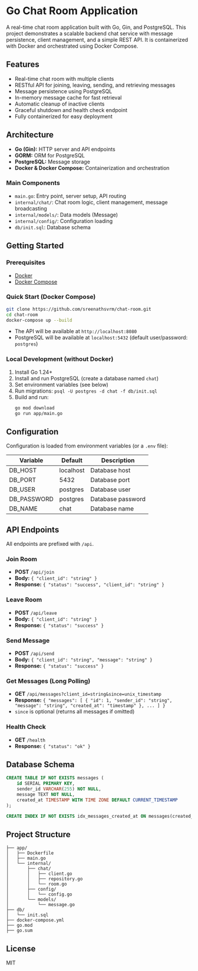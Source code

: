 # Go Chat Room Application

A real-time chat room application built with Go, Gin, and PostgreSQL. This project demonstrates a scalable backend chat service with message persistence, client management, and a simple REST API. It is containerized with Docker and orchestrated using Docker Compose.

## Features
- Real-time chat room with multiple clients
- RESTful API for joining, leaving, sending, and retrieving messages
- Message persistence using PostgreSQL
- In-memory message cache for fast retrieval
- Automatic cleanup of inactive clients
- Graceful shutdown and health check endpoint
- Fully containerized for easy deployment

## Architecture
- **Go (Gin):** HTTP server and API endpoints
- **GORM:** ORM for PostgreSQL
- **PostgreSQL:** Message storage
- **Docker & Docker Compose:** Containerization and orchestration

### Main Components
- `main.go`: Entry point, server setup, API routing
- `internal/chat/`: Chat room logic, client management, message broadcasting
- `internal/models/`: Data models (Message)
- `internal/config/`: Configuration loading
- `db/init.sql`: Database schema

## Getting Started

### Prerequisites
- [Docker](https://www.docker.com/get-started)
- [Docker Compose](https://docs.docker.com/compose/)

### Quick Start (Docker Compose)

```sh
git clone https://github.com/sreenathsvrm/chat-room.git
cd chat-room
docker-compose up --build
```

- The API will be available at `http://localhost:8080`
- PostgreSQL will be available at `localhost:5432` (default user/password: `postgres`)

### Local Development (without Docker)
1. Install Go 1.24+
2. Install and run PostgreSQL (create a database named `chat`)
3. Set environment variables (see below)
4. Run migrations: `psql -U postgres -d chat -f db/init.sql`
5. Build and run:
   ```sh
   go mod download
   go run app/main.go
   ```

## Configuration
Configuration is loaded from environment variables (or a `.env` file):

| Variable      | Default     | Description                |
|--------------|-------------|----------------------------|
| DB_HOST      | localhost   | Database host              |
| DB_PORT      | 5432        | Database port              |
| DB_USER      | postgres    | Database user              |
| DB_PASSWORD  | postgres    | Database password          |
| DB_NAME      | chat        | Database name              |

## API Endpoints

All endpoints are prefixed with `/api`.

### Join Room
- **POST** `/api/join`
- **Body:** `{ "client_id": "string" }`
- **Response:** `{ "status": "success", "client_id": "string" }`

### Leave Room
- **POST** `/api/leave`
- **Body:** `{ "client_id": "string" }`
- **Response:** `{ "status": "success" }`

### Send Message
- **POST** `/api/send`
- **Body:** `{ "client_id": "string", "message": "string" }`
- **Response:** `{ "status": "success" }`

### Get Messages (Long Polling)
- **GET** `/api/messages?client_id=string&since=unix_timestamp`
- **Response:** `{ "messages": [ { "id": 1, "sender_id": "string", "message": "string", "created_at": "timestamp" }, ... ] }`
- `since` is optional (returns all messages if omitted)

### Health Check
- **GET** `/health`
- **Response:** `{ "status": "ok" }`

## Database Schema

```sql
CREATE TABLE IF NOT EXISTS messages (
    id SERIAL PRIMARY KEY,
    sender_id VARCHAR(255) NOT NULL,
    message TEXT NOT NULL,
    created_at TIMESTAMP WITH TIME ZONE DEFAULT CURRENT_TIMESTAMP
);

CREATE INDEX IF NOT EXISTS idx_messages_created_at ON messages(created_at);
```

## Project Structure
```
├── app/
│   ├── Dockerfile
│   ├── main.go
│   └── internal/
│       ├── chat/
│       │   ├── client.go
│       │   ├── repository.go
│       │   └── room.go
│       ├── config/
│       │   └── config.go
│       └── models/
│           └── message.go
├── db/
│   └── init.sql
├── docker-compose.yml
├── go.mod
├── go.sum
```

## License
MIT 